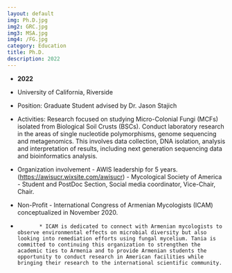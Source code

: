 ```yaml
---
layout: default
img: Ph.D.jpg
img2: GRC.jpg
img3: MSA.jpg
img4: /FG.jpg
category: Education
title: Ph.D.
description: 2022
---
```

* __2022__
* University of California, Riverside
* Position: ​Graduate Student advised by Dr. Jason Stajich
* Activities: ​Research focused on studying Micro-Colonial Fungi (MCFs) isolated from Biological Soil Crusts (BSCs). Conduct laboratory research in the areas of single nucleotide polymorphisms, genome sequencing and metagenomics. This involves data collection, DNA isolation, analysis and interpretation of results, including next generation sequencing data and bioinformatics analysis.
* Organization involvement - AWIS leadership for 5 years. (https://awisucr.wixsite.com/awisucr)
                           - Mycological Society of America - Student and PostDoc Section, Social media coordinator, Vice-Chair, Chair. 
* Non-Profit - International Congress of Armenian Mycologists (ICAM) conceptualized in November 2020. 

*            * ICAM is dedicated to connect with Armenian mycologists to observe environmental effects on microbial diversity but also looking into remediation efforts using fungal mycelium. Tania is committed to continuing this organization to strengthen the academic ties to Armenia and to provide Armenian students the opportunity to conduct research in American facilities while bringing their research to the international scientific community.
